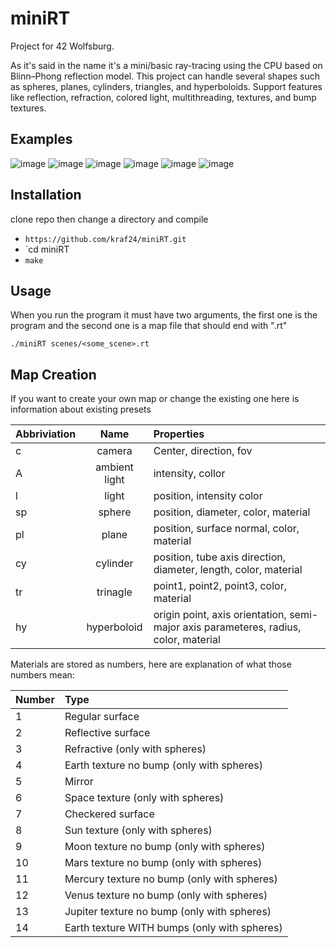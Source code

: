 # miniRT

Project for 42 Wolfsburg.

As it's said in the name it's a mini/basic ray-tracing using the CPU based on Blinn–Phong reflection model.
This project can handle several shapes such as spheres, planes, cylinders, triangles, and hyperboloids.
Support features like reflection, refraction, colored light, multithreading, textures, and bump textures.

## Examples

![image](https://user-images.githubusercontent.com/92743778/216372825-924ad3ad-cb01-4e7e-920f-80c003a38006.png)
![image](https://user-images.githubusercontent.com/92743778/216373019-5242a245-ac9d-454f-b23a-5862923cf531.png)
![image](https://user-images.githubusercontent.com/92743778/216373125-128df63f-3214-4f9a-8bd4-c7b5e7b62807.png)
![image](https://user-images.githubusercontent.com/92743778/216373160-c1fe6c6a-90b0-4f37-bb52-b0667a6afd58.png)
![image](https://user-images.githubusercontent.com/92743778/216373205-55125653-cbc2-4410-8dbc-13d35b8b636b.png)
![image](https://user-images.githubusercontent.com/92743778/216373251-9794210c-1d4d-48ab-b097-60c71b6647ee.png)

## Installation

   clone repo then change a directory and compile
 + `https://github.com/kraf24/miniRT.git`
 + `cd miniRT
 + `make`

## Usage
   When you run the program it must have two arguments, the first one is the program and the second one is a map file that should end with ".rt"
  
  `./miniRT scenes/<some_scene>.rt`

## Map Creation
  If you want to create your own map or change the existing one here is information about existing presets
   
   | Abbriviation | Name | Properties |
| :------------ |:---------------:| :----- |
| c | camera | Center, direction, fov |
| A | ambient light |  intensity, collor |
| l | light  |  position, intensity color |
| sp | sphere |  position, diameter, color, material |
| pl | plane |  position, surface normal, color, material |
| cy | cylinder |  position, tube axis direction, diameter, length, color, material |
| tr | trinagle |  point1, point2, point3, color, material |
| hy | hyperboloid |  origin point, axis orientation, semi-major axis parameteres, radius, color, material |

Materials are stored as numbers, here are explanation of what those numbers mean:

| Number | Type |
|:------| :--------|
| 1 | Regular surface |
| 2 | Reflective surface |
| 3 | Refractive (only with spheres) |
| 4 | Earth texture no bump (only with spheres) |
| 5 | Mirror |
| 6 | Space texture (only with spheres) |
| 7 | Checkered surface |
| 8 | Sun texture (only with spheres) |
| 9 | Moon texture no bump (only with spheres) |
| 10 | Mars texture no bump (only with spheres) |
| 11 | Mercury texture no bump (only with spheres) |
| 12 | Venus texture no bump (only with spheres) |
| 13 | Jupiter texture no bump (only with spheres) |
| 14 | Earth texture WITH bumps (only with spheres) |
